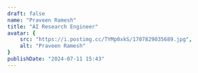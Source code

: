 ```yaml
---
draft: false
name: "Praveen Ramesh"
title: "AI Research Engineer"
avatar: {
    src: "https://i.postimg.cc/TYMp0xkS/1707829035689.jpg",
    alt: "Praveen Ramesh"
}
publishDate: "2024-07-11 15:43"
---
```

